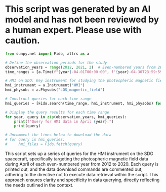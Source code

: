 # This script was generated by an AI model and has not been reviewed by a human expert. Please use with caution.

```python
from sunpy.net import Fido, attrs as a

# Define the observation periods for the study
observation_years = range(2012, 2021, 2)  # Even-numbered years from 2012 to 2020
time_ranges = [a.Time(f"{year}-04-01T00:00:00", f"{year}-04-30T23:59:59") for year in observation_years]

# HMI on SDO: Key instrument for studying the photospheric magnetic field
hmi_instrument = a.Instrument("HMI")
hmi_physobs = a.Physobs("LOS_magnetic_field")

# Construct queries for each time range
hmi_queries = [Fido.search(time_range, hmi_instrument, hmi_physobs) for time_range in time_ranges]

# Display the query results for each time range
for year, query in zip(observation_years, hmi_queries):
    print(f"Query for HMI data in April {year}:")
    print(query)

# Uncomment the lines below to download the data
# for query in hmi_queries:
#     hmi_files = Fido.fetch(query)
```

This script sets up a series of queries for the HMI instrument on the SDO spacecraft, specifically targeting the photospheric magnetic field data during April of each even-numbered year from 2012 to 2020. Each query is printed out, and the data download commands are commented out, adhering to the directive not to execute data retrieval within the script. This approach ensures clarity and specificity in data querying, directly reflecting the needs outlined in the context.
